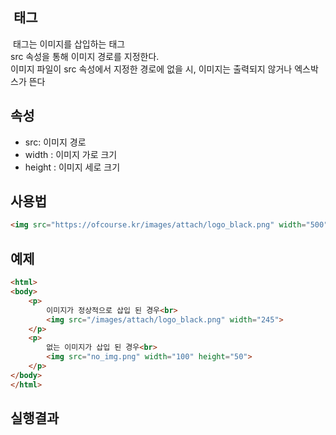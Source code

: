 <img> 태그
------------------
<img> 태그는 이미지를 삽입하는 태그
<br>
src 속성을 통해 이미지 경로를 지정한다.
<br>
이미지 파일이 src 속성에서 지정한 경로에 없을 시, 이미지는 출력되지 않거나 엑스박스가 뜬다


속성
----------------
- src: 이미지 경로
- width : 이미지 가로 크기
- height : 이미지 세로 크기


사용법
-----------------
```html
<img src="https://ofcourse.kr/images/attach/logo_black.png" width="500" height="300">
```


예제
-------------------
```html
<html>
<body>
	<p>
		이미지가 정상적으로 삽입 된 경우<br>
		<img src="/images/attach/logo_black.png" width="245">
	</p>	
	<p>
		없는 이미지가 삽입 된 경우<br>
		<img src="no_img.png" width="100" height="50">
	</p>
</body>
</html>
```
실행결과
--------------------

